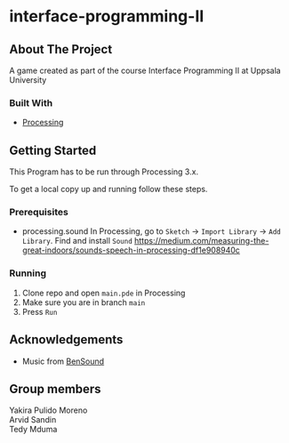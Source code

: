 # interface-programming-II

<!-- ABOUT THE PROJECT -->
## About The Project

A game created as part of the course Interface Programming II at Uppsala University

### Built With
* [Processing](https://processing.org/)

<!-- GETTING STARTED -->
## Getting Started

This Program has to be run through Processing 3.x. 

To get a local copy up and running follow these steps.

### Prerequisites

* processing.sound
In Processing, go to `Sketch` -> `Import Library` -> `Add Library`. Find and install `Sound`
https://medium.com/measuring-the-great-indoors/sounds-speech-in-processing-df1e908940c

### Running

1. Clone repo and open `main.pde` in Processing
2. Make sure you are in branch `main`
3. Press `Run`

<!-- ACKNOWLEDGEMENTS -->
## Acknowledgements
* Music from [BenSound](https://www.bensound.com)

<!-- GROUP MEMBERS -->
## Group members
Yakira Pulido Moreno  
Arvid Sandin  
Tedy Mduma  
